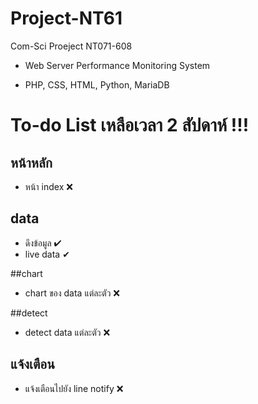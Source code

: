 # Project-NT61
Com-Sci Proeject NT071-608 

- Web Server Performance Monitoring System 

- PHP, CSS, HTML, Python, MariaDB

# To-do List เหลือเวลา 2 สัปดาห์ !!!

## หน้าหลัก
- หน้า index &#10060;

## data
- ดึงข้อมูล  &#10004; 
- live data &#10004;

##chart
- chart ของ data แต่ละตัว &#10060;

##detect
- detect data แต่ละตัว &#10060;

## แจ้งเตือน
- แจ้งเตือนไปยัง line notify &#10060;

